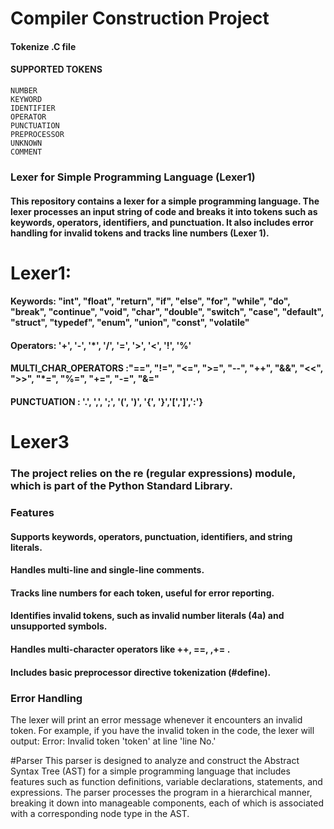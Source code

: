 # Compiler Construction Project
#### Tokenize .C file 
#### SUPPORTED TOKENS
    NUMBER 
    KEYWORD
    IDENTIFIER 
    OPERATOR 
    PUNCTUATION 
    PREPROCESSOR
    UNKNOWN
    COMMENT
### Lexer for Simple Programming Language (Lexer1)
#### This repository contains a lexer for a simple programming language. The lexer processes an input string of code and breaks it into tokens such as keywords, operators, identifiers, and punctuation. It also includes error handling for invalid tokens and tracks line numbers (Lexer 1).
# Lexer1:  
#### Keywords: "int", "float", "return", "if", "else", "for", "while", "do", "break", "continue", "void", "char", "double", "switch", "case", "default", "struct", "typedef", "enum", "union", "const", "volatile"
#### Operators: '+', '-', '*', '/', '=', '>', '<', '!', '%'
#### MULTI_CHAR_OPERATORS :"==", "!=", "<=", ">=", "--", "++", "&&", "<<", ">>", "*=", "%=", "+=", "-=", "&="
#### PUNCTUATION : '.', ',', ';', '(', ')', '{', '}','[',']',':'}

# Lexer3 
### The project relies on the re (regular expressions) module, which is part of the Python Standard Library.
### Features
#### Supports keywords, operators, punctuation, identifiers, and string literals.
#### Handles multi-line and single-line comments.
#### Tracks line numbers for each token, useful for error reporting.
#### Identifies invalid tokens, such as invalid number literals (4a) and unsupported symbols.
#### Handles multi-character operators like ++, ==, ,+= . 
#### Includes basic preprocessor directive tokenization (#define).

### Error Handling
The lexer will print an error message whenever it encounters an invalid token. For example, if you have the invalid token in the code, the lexer will output:
Error: Invalid token 'token' at line 'line No.'

#Parser
This parser is designed to analyze and construct the Abstract Syntax Tree (AST) for a simple programming language that includes features such as function definitions, variable declarations, statements, and expressions. The parser processes the program in a hierarchical manner, breaking it down into manageable components, each of which is associated with a corresponding node type in the AST.
